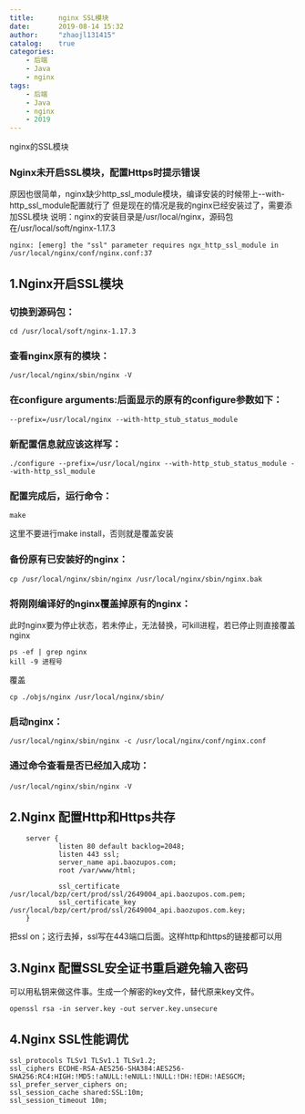 ```yaml
---
title:      nginx SSL模块
date:       2019-08-14 15:32
author:     "zhaojl131415"
catalog:    true
categories: 
    - 后端
    - Java
    - nginx
tags:
    - 后端
    - Java
    - nginx
    - 2019
---
```

nginx的SSL模块
### Nginx未开启SSL模块，配置Https时提示错误
原因也很简单，nginx缺少http_ssl_module模块，编译安装的时候带上--with-http_ssl_module配置就行了
但是现在的情况是我的nginx已经安装过了，需要添加SSL模块
说明：nginx的安装目录是/usr/local/nginx，源码包在/usr/local/soft/nginx-1.17.3
```
nginx: [emerg] the "ssl" parameter requires ngx_http_ssl_module in /usr/local/nginx/conf/nginx.conf:37
```
## 1.Nginx开启SSL模块
### 切换到源码包：
```
cd /usr/local/soft/nginx-1.17.3
```
### 查看nginx原有的模块：
```
/usr/local/nginx/sbin/nginx -V
```
### 在configure arguments:后面显示的原有的configure参数如下：
```
--prefix=/usr/local/nginx --with-http_stub_status_module
```
### 新配置信息就应该这样写：
```
./configure --prefix=/usr/local/nginx --with-http_stub_status_module --with-http_ssl_module
```
### 配置完成后，运行命令：
```
make
```
这里不要进行make install，否则就是覆盖安装
### 备份原有已安装好的nginx：
```
cp /usr/local/nginx/sbin/nginx /usr/local/nginx/sbin/nginx.bak
```
### 将刚刚编译好的nginx覆盖掉原有的nginx：
此时nginx要为停止状态，若未停止，无法替换，可kill进程，若已停止则直接覆盖nginx
```
ps -ef | grep nginx
kill -9 进程号
```
覆盖
```
cp ./objs/nginx /usr/local/nginx/sbin/
```
### 启动nginx：
```
/usr/local/nginx/sbin/nginx -c /usr/local/nginx/conf/nginx.conf
```
### 通过命令查看是否已经加入成功：
```
/usr/local/nginx/sbin/nginx -V　
```
## 2.Nginx 配置Http和Https共存
```
    server {
            listen 80 default backlog=2048;
            listen 443 ssl;
            server_name api.baozupos.com;
            root /var/www/html;
  
            ssl_certificate      /usr/local/bzp/cert/prod/ssl/2649004_api.baozupos.com.pem;
            ssl_certificate_key  /usr/local/bzp/cert/prod/ssl/2649004_api.baozupos.com.key;
    }
```
把ssl on；这行去掉，ssl写在443端口后面。这样http和https的链接都可以用
## 3.Nginx 配置SSL安全证书重启避免输入密码
可以用私钥来做这件事。生成一个解密的key文件，替代原来key文件。
```
openssl rsa -in server.key -out server.key.unsecure
```
## 4.Nginx SSL性能调优
```
ssl_protocols TLSv1 TLSv1.1 TLSv1.2;
ssl_ciphers ECDHE-RSA-AES256-SHA384:AES256-SHA256:RC4:HIGH:!MD5:!aNULL:!eNULL:!NULL:!DH:!EDH:!AESGCM;
ssl_prefer_server_ciphers on;
ssl_session_cache shared:SSL:10m;
ssl_session_timeout 10m;
```